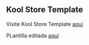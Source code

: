 ## Kool Store Template



Visite Kool Store Template [aquí](http://www.templatemo.com/preview/templatemo_428_kool_store)


PLantilla editada [aquí](https://appcomercialgroup.github.io/templatemo_428_web_tienda_en_linea/)

<!-- https://appcomercialgroup.github.io/templatemo_428_web_tienda_en_linea/ -->